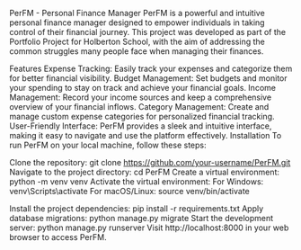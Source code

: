 PerFM - Personal Finance Manager
PerFM is a powerful and intuitive personal finance manager designed to empower individuals in taking control of their financial journey. This project was developed as part of the Portfolio Project for Holberton School, with the aim of addressing the common struggles many people face when managing their finances.

Features
Expense Tracking: Easily track your expenses and categorize them for better financial visibility.
Budget Management: Set budgets and monitor your spending to stay on track and achieve your financial goals.
Income Management: Record your income sources and keep a comprehensive overview of your financial inflows.
Category Management: Create and manage custom expense categories for personalized financial tracking.
User-Friendly Interface: PerFM provides a sleek and intuitive interface, making it easy to navigate and use the platform effectively.
Installation
To run PerFM on your local machine, follow these steps:

Clone the repository: git clone https://github.com/your-username/PerFM.git
Navigate to the project directory: cd PerFM
Create a virtual environment: python -m venv venv
Activate the virtual environment:
For Windows: venv\Scripts\activate
For macOS/Linux: source venv/bin/activate

Install the project dependencies: pip install -r requirements.txt
Apply database migrations: python manage.py migrate
Start the development server: python manage.py runserver
Visit http://localhost:8000 in your web browser to access PerFM.